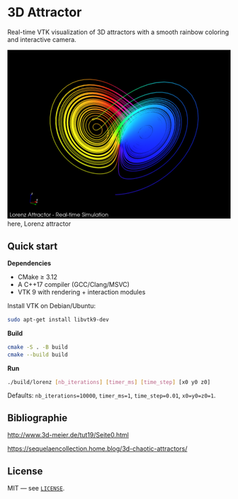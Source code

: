# 3D Attractor

Real-time VTK visualization of 3D attractors with a smooth rainbow coloring and interactive camera.

![Lorenz attractor](./assets/lorenz_multicolor.png)
here, Lorenz attractor

## Quick start

**Dependencies**

- CMake ≥ 3.12
- A C++17 compiler (GCC/Clang/MSVC)
- VTK 9 with rendering + interaction modules

Install VTK on Debian/Ubuntu:

```bash
sudo apt-get install libvtk9-dev
```

**Build**

```bash
cmake -S . -B build
cmake --build build
```

**Run**

```bash
./build/lorenz [nb_iterations] [timer_ms] [time_step] [x0 y0 z0]
```

Defaults: `nb_iterations=10000`, `timer_ms=1`, `time_step=0.01`, `x0=y0=z0=1`.

## Bibliographie

http://www.3d-meier.de/tut19/Seite0.html

https://sequelaencollection.home.blog/3d-chaotic-attractors/

## License

MIT — see [`LICENSE`](./LICENSE).

